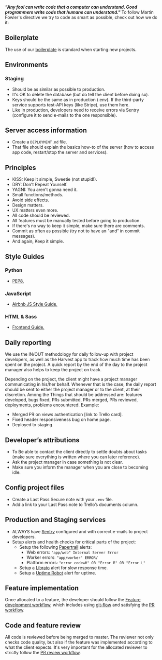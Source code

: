 ___"Any fool can write code that a computer can understand. Good programmers write code that humans can understand."___ To follow Martin Fowler's directive we try to code as smart as possible, check out how we do it:

## Boilerplate
The use of our [boilerplate](https://github.com/vintasoftware/boilerplate) is standard when  starting new projects.

## Environments

### Staging
- Should be as similar as possible to production.
- It's OK to delete the database (but do tell the client before doing so).
- Keys should be the same as in production (.env). If the third-party service supports test-API keys (like Stripe), use them here.
- Like in production, developers need to receive errors via Sentry (configure it to send e-mails to the one responsible).

## Server access information
- Create a `DEPLOYMENT.md` file.
- That file should explain the basics how-to of the server (how to access app code, restart/stop the server and services).

## Principles
- KISS: Keep it simple, Sweetie (not stupid!).
- DRY: Don't Repeat Yourself.
- YAGNI: You aren't gonna need it.
- Small functions/methods.
- Avoid side effects.
- Design matters.
- UX matters even more.
- All code should be reviewed.
- All features must be manually tested before going to production.
- If there's no way to keep it simple, make sure there are comments.
- Commit as often as possible (try not to have an "and" in commit messages).
- And again, Keep it simple.


## Style Guides

### Python
- [PEP8.](https://www.python.org/dev/peps/pep-0008/)

### JavaScript
- [Airbnb JS Style Guide.](https://github.com/airbnb/javascript)

### HTML & Sass
- [Frontend Guide.](guidelines/guideline_frontend.md)

## Daily reporting
We use the IN/OUT methodology for daily follow-up with project developers, as well as the Harvest app to track how much time has been  spent on the project. A quick report by the end of the day to the project manager also helps to keep the project on track.

Depending on the project, the client might have a project manager communicating in his/her behalf. Whenever that is the case, the  daily report should be sent to either the project manager or to the client, at their discretion. Among the Things that should be addressed are: features developed, bugs fixed, PRs submitted, PRs merged, PRs reviewed, deployments, problems encountered. Example:

- Merged PR on views authentication [link to Trello card].
- Fixed header responsiveness bug on home page.
- Deployed to staging.

## Developer’s attributions
- To Be able to contact the client directly to settle doubts about tasks (make sure everything is written where you can later reference).
- Ask the project manager in case something is not clear.
- Make sure you inform the manager when you are close to becoming idle.

## Config project files
- Create a Last Pass Secure note with your `.env` file.
- Add a link to your Last Pass note to Trello’s documents column.

## Production and Staging services
- ALWAYS have [Sentry](https://sentry.io/) configured and with correct e-mails to project developers.
- Setup alerts and health checks for critical parts of the project:
  - Setup the following [Papertrail](https://papertrailapp.com) alerts:
    * Web errors: `"app/web" Internal Server Error`
    * Worker errors: `"app/worker" ERROR/`
    * Platform errors: `"error code=H" OR "Error R" OR "Error L"`
  - Setup a [Librato](https://www.librato.com/) alert for slow response time.
  - Setup a [Uptime Robot](https://uptimerobot.com/) alert for uptime.

## Feature implementation
Once allocated to a feature, the developer should follow the [Feature development workflow](checklists/feature_development_workflow.md), which includes using [git-flow](http://nvie.com/posts/a-successful-git-branching-model/) and satisfying the [PR workflow](checklists/pull_request_workflow.md).


## Code and feature review
All code is reviewed before being merged to master. The reviewer not only checks code quality, but also if the feature was implemented according to what the client expects. It's very important for the allocated reviewer to strictly follow the [PR review workflow](checklists/pull_request_review_workflow.md).
